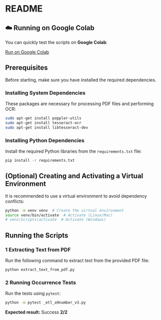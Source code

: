 # README

## ☁️ Running on Google Colab
You can quickly test the scripts on **Google Colab**:

[Run on Google Colab](https://colab.research.google.com/drive/1LJZ8tYIahUz04McgW3Wn1FHYVjuY_m1q#scrollTo=sC8e-9qQ8ciK)

##  Prerequisites

Before starting, make sure you have installed the required dependencies.

###  Installing System Dependencies
These packages are necessary for processing PDF files and performing OCR:
```bash
sudo apt-get install poppler-utils
sudo apt-get install tesseract-ocr
sudo apt-get install libtesseract-dev
```

###  Installing Python Dependencies
Install the required Python libraries from the `requirements.txt` file:
```bash
pip install -r requirements.txt
```

##  (Optional) Creating and Activating a Virtual Environment
It is recommended to use a virtual environment to avoid dependency conflicts:
```bash
python -m venv venv  # Create the virtual environment
source venv/bin/activate  # Activate (Linux/Mac)
# venv\Scripts\activate  # Activate (Windows)
```

##  Running the Scripts

### 1 Extracting Text from PDF
Run the following command to extract text from the provided PDF file:
```bash
python extract_text_from_pdf.py
```

### 2️ Running Occurrence Tests
Run the tests using `pytest`:
```bash
python -m pytest _etl_a9number_v3.py
```
**Expected result:** Success **2/2**